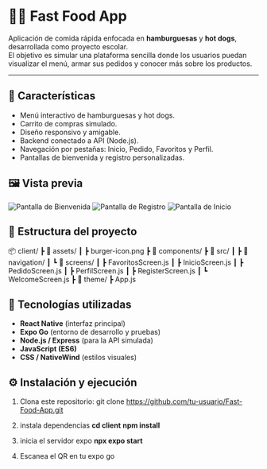 # 🍔🌭 Fast Food App

Aplicación de comida rápida enfocada en **hamburguesas** y **hot dogs**, desarrollada como proyecto escolar.  
El objetivo es simular una plataforma sencilla donde los usuarios puedan visualizar el menú, armar sus pedidos y conocer más sobre los productos.

---

## 🚀 Características

- Menú interactivo de hamburguesas y hot dogs.   
- Carrito de compras simulado.  
- Diseño responsivo y amigable.  
- Backend conectado a API (Node.js).  
- Navegación por pestañas: Inicio, Pedido, Favoritos y Perfil.  
- Pantallas de bienvenida y registro personalizadas.

## 🖼️ Vista previa
![Pantalla de Bienvenida](./assets/app-bienvenido.png)
![Pantalla de Registro](./assets/app-register.png)
![Pantalla de Inicio](./assets/app-inicio.png)


## 🧩 Estructura del proyecto

📦 client/
┣ 📂 assets/
┃ ┣ burger-icon.png
┣ 📂 components/
┣ 📂 src/
┃ ┣ 📂 navigation/
┃ ┗ 📂 screens/
┃ ┣ FavoritosScreen.js
┃ ┣ InicioScreen.js
┃ ┣ PedidoScreen.js
┃ ┣ PerfilScreen.js
┃ ┣ RegisterScreen.js
┃ ┗ WelcomeScreen.js
┣ 📂 theme/
┣ App.js


## 🧠 Tecnologías utilizadas

- **React Native** (interfaz principal)  
- **Expo Go** (entorno de desarrollo y pruebas)  
- **Node.js / Express** (para la API simulada)  
- **JavaScript (ES6)**  
- **CSS / NativeWind** (estilos visuales)

## ⚙️ Instalación y ejecución

1. Clona este repositorio:
   git clone https://github.com/tu-usuario/Fast-Food-App.git

2. instala dependencias
**cd client**
**npm install**

3. inicia el servidor expo
**npx expo start** 

4. Escanea el QR en tu expo go

